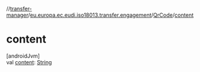 //[transfer-manager](../../../index.md)/[eu.europa.ec.eudi.iso18013.transfer.engagement](../index.md)/[QrCode](index.md)/[content](content.md)

# content

[androidJvm]\
val [content](content.md): [String](https://kotlinlang.org/api/latest/jvm/stdlib/kotlin-stdlib/kotlin/-string/index.html)
